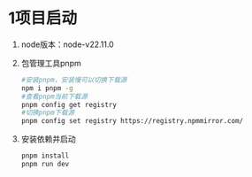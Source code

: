 # 1项目启动
1. node版本：node-v22.11.0

2. 包管理工具pnpm

   ```bash
   #安装pnpm，安装慢可以切换下载源
   npm i pnpm -g
   #查看pnpm当前下载源
   pnpm config get registry
   #切换pnpm下载源
   pnpm config set registry https://registry.npmmirror.com/
   ```

3. 安装依赖并启动

   ```bash
   pnpm install
   pnpm run dev
   ```